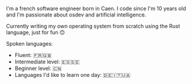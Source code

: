 I'm a french software engineer born in Caen. I code since I'm 10 years old and I'm passionate about osdev and artificial intelligence.

Currently writing my own operating system from scratch using the Rust language, just for fun 🙃

Spoken languages:
- Fluent: 🇫🇷🇬🇧
- Intermediate level: 🇪🇸🇸🇪
- Beginner level: 🇨🇳
- Languages I'd like to learn one day: 🇩🇪🇮🇹🇺🇦
